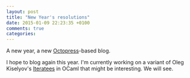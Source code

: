 ```yaml
---
layout: post
title: "New Year's resolutions"
date: 2015-01-09 22:23:35 +0100
comments: true
categories: 
---
```


A new year, a new [Octopress]-based blog.

I hope to blog again this year. I'm currently working on a variant of Oleg Kiselyov's [Iteratees][OlegIt] in OCaml that might be interesting. We will see.

[OlegIt]: http://okmij.org/ftp/Streams.html
[Octopress]: http://octopress.org
